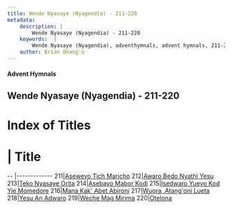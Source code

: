 ```yaml
---
title: Wende Nyasaye (Nyagendia) - 211-220
metadata:
    description: |
        Wende Nyasaye (Nyagendia) - 211-220
    keywords:  |
        Wende Nyasaye (Nyagendia), adventhymnals, advent hymnals, 211-220
    author: Brian Onang'o
---
```


#### Advent Hymnals
## Wende Nyasaye (Nyagendia) - 211-220

# Index of Titles
# | Title                        
-- |-------------
211|[Aseweyo Tich Maricho](/wende-nyasaye/201-300/211-220/Aseweyo-Tich-Maricho)
212|[Awaro Bedo Nyathi Yesu](/wende-nyasaye/201-300/211-220/Awaro-Bedo-Nyathi-Yesu)
213|[Teko Nyasaye Orita](/wende-nyasaye/201-300/211-220/Teko-Nyasaye-Orita)
214|[Asebayo Mabor Kodi](/wende-nyasaye/201-300/211-220/Asebayo-Mabor-Kodi)
215|[Isedwaro Yueyo Kod Yie Momedore](/wende-nyasaye/201-300/211-220/Isedwaro-Yueyo-Kod-Yie-Momedore)
216|[Mana Kak' Abet Abironi](/wende-nyasaye/201-300/211-220/Mana-Kak'-Abet-Abironi)
217|[Wuora ,Atang'oni Lueta](/wende-nyasaye/201-300/211-220/Wuora-,Atang'oni-Lueta)
218|[Yesu An Adwaro](/wende-nyasaye/201-300/211-220/Yesu-An-Adwaro)
219|[Weche Mag Mirima](/wende-nyasaye/201-300/211-220/Weche-Mag-Mirima)
220|[Otelona](/wende-nyasaye/201-300/211-220/Otelona)